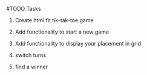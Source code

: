 #TODO Tasks

1. Create html fit tik-tak-toe game
2. Add functionality to start a new game
3. Add functionality to display your placement in grid

4. switch turns

5. find a winner

